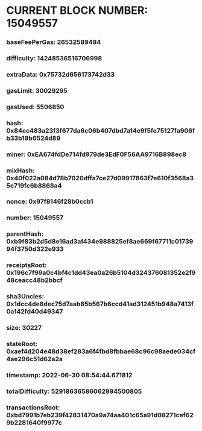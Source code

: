 # CURRENT BLOCK NUMBER: 15049557

### baseFeePerGas: 26532589484
### difficulty: 14248536516706998
### extraData: 0x75732d656173742d33
### gasLimit: 30029295
### gasUsed: 5506850
### hash: 0x84ec483a23f3f677da6c06b407dbd7a14e9f5fe75127fa906fb33b19b0524d89
### miner: 0xEA674fdDe714fd979de3EdF0F56AA9716B898ec8
### mixHash: 0x40f022a084d78b7020dffa7ce27d09917863f7e610f3568a35e719fc6b8868a4
### nonce: 0x97f8146f28b0ccb1
### number: 15049557
### parentHash: 0xb9f83b2d5d8e16ad3af434e988825ef8ae669f67711c0173994f3750d322e933
### receiptsRoot: 0x196c7f99a0c4bf4c1dd43ea0a26b5104d324376081352e2f948ceacc48b2bbcf
### sha3Uncles: 0x1dcc4de8dec75d7aab85b567b6ccd41ad312451b948a7413f0a142fd40d49347
### size: 30227
### stateRoot: 0xaef4d204e48d38ef283a6f4fbd8fbbae68c96c98aede034cf4ae296c51d62a2a
### timestamp: 2022-06-30 08:54:44.671812
### totalDifficulty: 52918636586062994500805
### transactionsRoot: 0xbd7991b7eb239f42831470a9a74aa401c65a91d08271cef629b2281640f9977c
